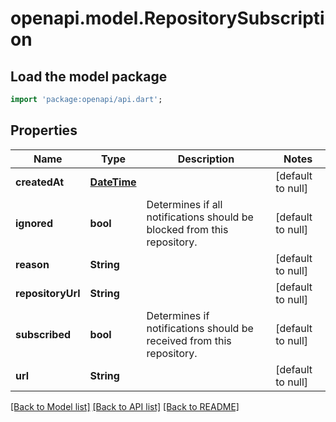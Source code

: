 # openapi.model.RepositorySubscription

## Load the model package
```dart
import 'package:openapi/api.dart';
```

## Properties
Name | Type | Description | Notes
------------ | ------------- | ------------- | -------------
**createdAt** | [**DateTime**](DateTime.md) |  | [default to null]
**ignored** | **bool** | Determines if all notifications should be blocked from this repository. | [default to null]
**reason** | **String** |  | [default to null]
**repositoryUrl** | **String** |  | [default to null]
**subscribed** | **bool** | Determines if notifications should be received from this repository. | [default to null]
**url** | **String** |  | [default to null]

[[Back to Model list]](../README.md#documentation-for-models) [[Back to API list]](../README.md#documentation-for-api-endpoints) [[Back to README]](../README.md)


